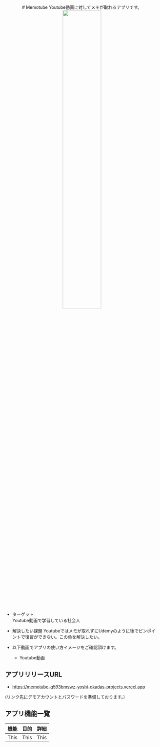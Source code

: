 <center>
# Memotube
Youtube動画に対してメモが取れるアプリです。
</center>  
<center>
<img src="https://github.com/yosh-25/memotube/assets/131498137/556c935c-45ba-4422-90f7-56aed2fc0f52" width="50%">
</center>  

- ターゲット  
  Youtube動画で学習している社会人

- 解決したい課題
  Youtubeではメモが取れずにUdemyのように後でピンポイントで復習ができない。この負を解決したい。

- 以下動画でアプリの使い方イメージをご確認頂けます。
  - Youtube動画  

## アプリリリースURL
- https://memotube-q593bmswz-yoshi-okadas-projects.vercel.app
  
(リンク先にデモアカウントとパスワードを準備しております。)

## アプリ機能一覧
| 機能 | 目的 | 詳細 |
|:-----------|------------:|:------------:|
| This       |        This |     This     |




